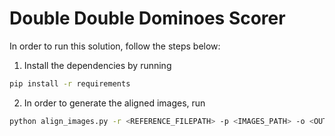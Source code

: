 # Double Double Dominoes Scorer

In order to run this solution, follow the steps below:

1. Install the dependencies by running 
```sh 
pip install -r requirements
```
2. In order to generate the aligned images, run
```sh
python align_images.py -r <REFERENCE_FILEPATH> -p <IMAGES_PATH> -o <OUTPUT_PATH>
```
